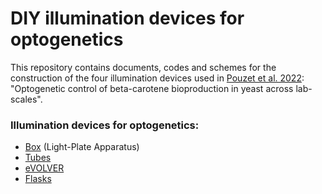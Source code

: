 # DIY illumination devices for optogenetics

This repository contains documents, codes and schemes for the construction of the four illumination devices used in [Pouzet et al. 2022](https://www.biorxiv.org/content/10.1101/2022.10.31.514479v1): "Optogenetic control of beta-carotene bioproduction in yeast across lab-scales". 

### Illumination devices for optogenetics:
- [Box](https://github.com/Lab513/DIY_Optogenetics/tree/master/opto_Box) (Light-Plate Apparatus)
- [Tubes](https://github.com/Lab513/DIY_Optogenetics/tree/master/opto_Tubes)
- [eVOLVER](https://github.com/Lab513/DIY_Optogenetics/tree/master/opto_eVOLVER)
- [Flasks](https://github.com/Lab513/DIY_Optogenetics/tree/master/opto_Flasks)
